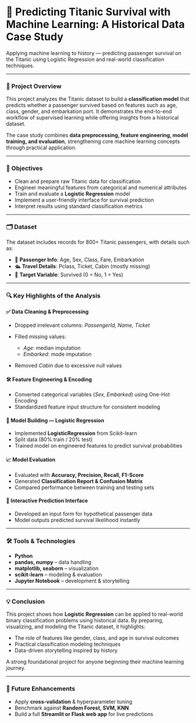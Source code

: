 # 🚢 **Predicting Titanic Survival with Machine Learning: A Historical Data Case Study**

Applying machine learning to history — predicting passenger survival on the Titanic using Logistic Regression and real-world classification techniques.

---

### 📌 Project Overview

This project analyzes the Titanic dataset to build a **classification model** that predicts whether a passenger survived based on features such as age, class, gender, and embarkation port. It demonstrates the end-to-end workflow of supervised learning while offering insights from a historical dataset.

The case study combines **data preprocessing, feature engineering, model training, and evaluation**, strengthening core machine learning concepts through practical application.

---

### 🎯 Objectives

* Clean and prepare raw Titanic data for classification
* Engineer meaningful features from categorical and numerical attributes
* Train and evaluate a **Logistic Regression** model
* Implement a user-friendly interface for survival prediction
* Interpret results using standard classification metrics

---

### 🗂️ Dataset

The dataset includes records for 800+ Titanic passengers, with details such as:

* 👤 **Passenger Info**: Age, Sex, Class, Fare, Embarkation
* 🛳️ **Travel Details**: Pclass, Ticket, Cabin (mostly missing)
* 🎯 **Target Variable**: Survived (0 = No, 1 = Yes)

---

### 🔍 Key Highlights of the Analysis

#### ✅ Data Cleaning & Preprocessing

* Dropped irrelevant columns: *PassengerId, Name, Ticket*
* Filled missing values:

  * *Age*: median imputation
  * *Embarked*: mode imputation
* Removed *Cabin* due to excessive null values

#### 🛠️ Feature Engineering & Encoding

* Converted categorical variables (*Sex, Embarked*) using One-Hot Encoding
* Standardized feature input structure for consistent modeling

#### 🤖 Model Building — Logistic Regression

* Implemented **LogisticRegression** from Scikit-learn
* Split data (80% train / 20% test)
* Trained model on engineered features to predict survival probabilities

#### 📈 Model Evaluation

* Evaluated with **Accuracy, Precision, Recall, F1-Score**
* Generated **Classification Report & Confusion Matrix**
* Compared performance between training and testing sets

#### 🧠 Interactive Prediction Interface

* Developed an input form for hypothetical passenger data
* Model outputs predicted survival likelihood instantly

---

### 🛠 Tools & Technologies

* **Python**
* **pandas, numpy** – data handling
* **matplotlib, seaborn** – visualization
* **scikit-learn** – modeling & evaluation
* **Jupyter Notebook** – development & storytelling

---

### 💡 Conclusion

This project shows how **Logistic Regression** can be applied to real-world binary classification problems using historical data. By preparing, visualizing, and modeling the Titanic dataset, it highlights:

* The role of features like gender, class, and age in survival outcomes
* Practical classification modeling techniques
* Data-driven storytelling inspired by history

A strong foundational project for anyone beginning their machine learning journey.

---

### 🔮 Future Enhancements

* Apply **cross-validation** & hyperparameter tuning
* Benchmark against **Random Forest, SVM, KNN**
* Build a full **Streamlit or Flask web app** for live predictions
